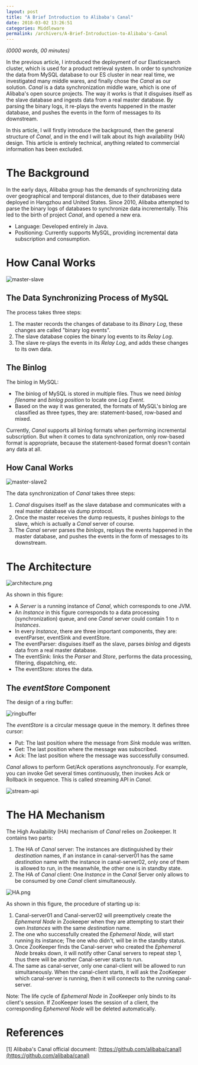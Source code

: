 ```yaml
---
layout: post
title: "A Brief Introduction to Alibaba's Canal"
date: 2018-03-02 13:26:51
categories: Middleware
permalink: /archivers/A-Brief-Introduction-to-Alibaba's-Canal
---
```


_(0000 words, 00 minutes)_

In the previous article, I introduced the deployment of our Elasticsearch cluster, which is used for a product retrieval system. In order to synchronize the data from MySQL database to our ES cluster in near real time, we investigated many middle wares, and finally chose the _Canal_ as our solution. _Canal_ is a data synchronization middle ware, which is one of Alibaba's open source projects. The way it works is that it disguises itself as the slave database and ingests data from a real master database. By parsing the binary logs, it re-plays the events happened in the master database, and pushes the events in the form of messages to its downstream.  

In this article, I will firstly introduce the background, then the general structure of _Canal_, and in the end I will talk about its high availability (HA) design. This article is entirely technical, anything related to commercial information has been excluded.  

<!--more-->

# The Background 

In the early days, Alibaba group has the demands of synchronizing data over geographical and temporal distances, due to their databases were deployed in Hangzhou and United States. Since 2010, Alibaba attempted to parse the binary logs of databases to synchronize data incrementally. This led to the birth of project _Canal_, and opened a new era.

- Language: Developed entirely in Java.
- Positioning: Currently supports MySQL, providing incremental data subscription and consumption.

# How Canal Works

![master-slave](https://github.com/ZhongyangMA/images/raw/master/alibaba-canal/master-slave1.jpg)

## The Data Synchronizing Process of MySQL

The process takes three steps:

1. The master records the changes of database to its _Binary Log_, these changes are called "binary log events".
2. The slave database copies the binary log events to its _Relay Log_.
3. The slave re-plays the events in its _Relay Log_, and adds these changes to its own data.

## The Binlog

The binlog in MySQL:

- The binlog of MySQL is stored in multiple files. Thus we need _binlog filename_ and _binlog position_ to locate one _Log Event_.
- Based on the way it was generated, the formats of MySQL's binlog are classified as three types, they are: statement-based, row-based and mixed.

Currently, _Canal_ supports all binlog formats when performing incremental subscription. But when it comes to data synchronization, only row-based format is appropriate, because the statement-based format doesn't contain any data at all.

## How Canal Works

![master-slave2](https://github.com/ZhongyangMA/images/raw/master/alibaba-canal/master-slave2.jpg)

The data synchronization of _Canal_ takes three steps:

1. _Canal_ disguises itself as the slave database and communicates with a real master database via dump protocol.
2. Once the master receives the dump requests, it pushes _binlogs_ to the slave, which is actually a _Canal_ server of course.
3. The _Canal_ server parses the _binlogs_, replays the events happened in the master database, and pushes the events in the form of messages to its downstream.

# The Architecture

![architecture.png](https://github.com/ZhongyangMA/images/raw/master/alibaba-canal/architecture.png)

As shown in this figure:

- A _Server_ is a running instance of _Canal_, which corresponds to one JVM.
- An _Instance_ in this figure corresponds to a data processing (synchronization) queue, and one _Canal_ server could contain 1 to n _Instances_. 
- In every _Instance_, there are three important components, they are: eventParser, eventSink and eventStore.
- The eventParser: disguises itself as the slave, parses _binlog_ and digests data from a real master database.
- The eventSink: links the _Parser_ and _Store_, performs the data processing, filtering, dispatching, etc.
- The eventStore: stores the data.

## The _eventStore_ Component
The design of a ring buffer:

![ringbuffer](https://github.com/ZhongyangMA/images/raw/master/alibaba-canal/ringbuff1.png)

The _eventStore_ is a circular message queue in the memory. It defines three cursor:

- Put: The last position where the message from _Sink_ module was written.
- Get: The last position where the message was subscribed.
- Ack: The last position where the message was successfully consumed.

_Canal_ allows to perform Get/Ack operations asynchronously. For example, you can invoke Get several times continuously, then invokes Ack or Rollback in sequence. This is called streaming API in _Canal_.

![stream-api](https://github.com/ZhongyangMA/images/raw/master/alibaba-canal/buffer2.jpg)

# The HA Mechanism

The High Availability (HA) mechanism of _Canal_ relies on Zookeeper. It contains two parts:

1. The HA of _Canal_ server: The instances are distinguished by their _destination_ names, if an instance in canal-server01 has the same _destination_ name with the instance in canal-server02, only one of them is allowed to run, in the meanwhile, the other one is in standby state.
2. The HA of _Canal_ client: One _Instance_ in the _Canal_ Server only allows to be consumed by one _Canal_ client simultaneously.

![HA.png](https://github.com/ZhongyangMA/images/raw/master/alibaba-canal/HA.png)

As shown in this figure, the procedure of starting up is: 

1. Canal-server01 and Canal-server02 will preemptively create the _Ephemeral Node_ in Zookeeper when they are attempting to start their own _Instances_ with the same _destination_ name. 
2. The one who successfully created the _Ephemeral Node_, will start running its instance; The one who didn't, will be in the standby status.
3. Once ZooKeeper finds the Canal-server who created the _Ephemeral Node_ breaks down, it will notify other Canal servers to repeat step 1, thus there will be another Canal-server starts to run.
4. The same as canal-server, only one canal-client will be allowed to run simultaneously. When the canal-client starts, it will ask the ZooKeeper which canal-server is running, then it will connects to the running canal-server.

Note: The life cycle of _Ephemeral Node_ in ZooKeeper only binds to its client's session. If ZooKeeper loses the session of a client, the corresponding _Ephemeral Node_ will be deleted automatically.

# References

[1] Alibaba's Canal official document: [https://github.com/alibaba/canal](https://github.com/alibaba/canal)  

